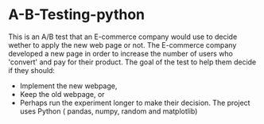 # A-B-Testing-python
This is an A/B test that an E-commerce company would use to decide wether to apply the new web page or not. The E-commerce company developed a new page in order to increase the number of users who 'convert' and pay for their product. The goal of the test to help them decide if they should:
- Implement the new webpage,
- Keep the old webpage, or
- Perhaps run the experiment longer to make their decision.
The project uses Python ( pandas, numpy, random and matplotlib)
